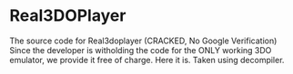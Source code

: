 # Real3DOPlayer
The source code for Real3doplayer (CRACKED, No Google Verification)
Since the developer is witholding the code for the ONLY working 3DO emulator, we provide it free of charge.
Here it is.
Taken using decompiler.
